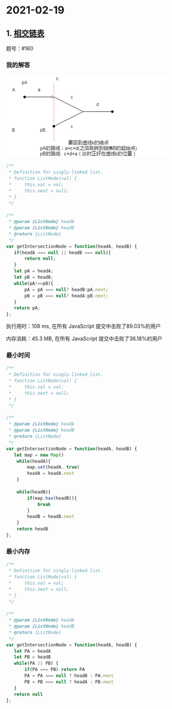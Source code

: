 # 2021-02-19

## 1. [相交链表](https://leetcode-cn.com/problems/intersection-of-two-linked-lists/)

题号：#160

### 我的解答

![164](./img/164.png)

```js
/**
 * Definition for singly-linked list.
 * function ListNode(val) {
 *     this.val = val;
 *     this.next = null;
 * }
 */

/**
 * @param {ListNode} headA
 * @param {ListNode} headB
 * @return {ListNode}
 */
var getIntersectionNode = function(headA, headB) {
   if(headA === null || headB === null){
       return null;
   }
   let pA = headA;
   let pB = headB;
   while(pA!==pB){
       pA = pA === null? headB:pA.next;
       pB = pB === null? headA:pB.next;
   } 
   return pA;
};
```

执行用时：108 ms, 在所有 JavaScript 提交中击败了89.03%的用户

内存消耗：45.3 MB, 在所有 JavaScript 提交中击败了36.18%的用户



### 最小时间

```js
/**
 * Definition for singly-linked list.
 * function ListNode(val) {
 *     this.val = val;
 *     this.next = null;
 * }
 */

/**
 * @param {ListNode} headA
 * @param {ListNode} headB
 * @return {ListNode}
 */
var getIntersectionNode = function(headA, headB) {
   let map = new Map()
    while(headA){
        map.set(headA, true)
        headA = headA.next
    }

    while(headB){
        if(map.has(headB)){
            break
        }
        headB = headB.next
    }
    return headB 
};
```

### 最小内存

```js
/**
 * Definition for singly-linked list.
 * function ListNode(val) {
 *     this.val = val;
 *     this.next = null;
 * }
 */

/**
 * @param {ListNode} headA
 * @param {ListNode} headB
 * @return {ListNode}
 */
var getIntersectionNode = function(headA, headB) {
   let PA = headA
   let PB = headB
   while(PA || PB) {
       if(PA === PB) return PA
       PA = PA === null ? headB : PA.next
       PB = PB === null ? headA : PB.next
   }
   return null
};
```

